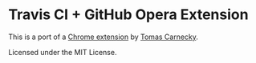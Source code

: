 Travis CI + GitHub Opera Extension
==================================

This is a port of a [Chrome extension](https://github.com/wereHamster/github-travis-chrome-extension) by [Tomas Carnecky](https://github.com/wereHamster).

Licensed under the MIT License.
